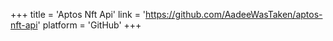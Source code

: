 +++
title = 'Aptos Nft Api'
link = 'https://github.com/AadeeWasTaken/aptos-nft-api'
platform = 'GitHub'
+++

